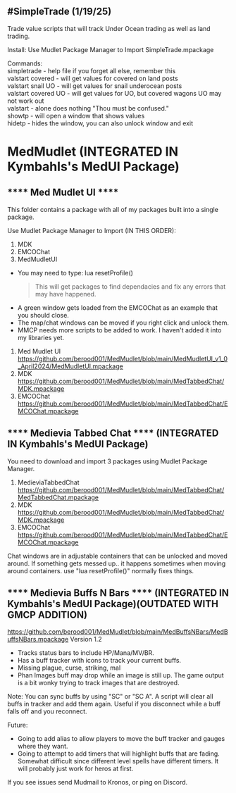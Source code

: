 #SimpleTrade (1/19/25)
------------------------
Trade value scripts that will track Under Ocean trading as well as land trading.<br/>

Install: Use Mudlet Package Manager to Import SimpleTrade.mpackage<br/>

Commands:<br/>
simpletrade - help file if you forget all else, remember this <br/>
valstart covered - will get values for covered on land posts<br/>
valstart snail UO - will get values for snail underocean posts<br/>
valstart covered UO - will get values for UO, but covered wagons UO may not work out<br/>
valstart - alone does nothing "Thou must be confused."<br/>
showtp - will open a window that shows values<br/>
hidetp - hides the window, you can also unlock window and exit<br/>



# MedMudlet  (INTEGRATED IN Kymbahls's MedUI Package)

**** Med Mudlet UI ****
-----------------------
This folder contains a package with all of my packages built into a single package.

Use Mudlet Package Manager to Import (IN THIS ORDER):
1. MDK
2. EMCOChat
3. MedMudletUI

- You may need to type: lua resetProfile()
   > This will get packages to find dependacies and fix any errors that may have happened. 
- A green window gets loaded from the EMCOChat as an example that you should close.
- The map/chat windows can be moved if you right click and unlock them. 
- MMCP needs more scripts to be added to work. I haven't added it into my libraries yet.

1. Med Mudlet UI
   https://github.com/berood001/MedMudlet/blob/main/MedMudletUI_v1_0_April2024/MedMudletUI.mpackage
2. MDK
   https://github.com/berood001/MedMudlet/blob/main/MedTabbedChat/MDK.mpackage
3. EMCOChat
   https://github.com/berood001/MedMudlet/blob/main/MedTabbedChat/EMCOChat.mpackage


**** Medievia Tabbed Chat **** (INTEGRATED IN Kymbahls's MedUI Package)
-------------------------------

You need to download and import 3 packages using Mudlet Package Manager.

1. MedieviaTabbedChat
   https://github.com/berood001/MedMudlet/blob/main/MedTabbedChat/MedTabbedChat.mpackage
2. MDK
   https://github.com/berood001/MedMudlet/blob/main/MedTabbedChat/MDK.mpackage
3. EMCOChat
   https://github.com/berood001/MedMudlet/blob/main/MedTabbedChat/EMCOChat.mpackage
   
Chat windows are in adjustable containers that can be unlocked and moved around.
If something gets messed up.. it happens sometimes when moving around containers.
use "lua resetProfile()" normally fixes things.


**** Medievia Buffs N Bars **** (INTEGRATED IN Kymbahls's MedUI Package)(OUTDATED WITH GMCP ADDITION)
--------------------------------
https://github.com/berood001/MedMudlet/blob/main/MedBuffsNBars/MedBuffsNBars.mpackage
Version 1.2
- Tracks status bars to include HP/Mana/MV/BR.
- Has a buff tracker with icons to track your current buffs.
- Missing plague, curse, striking, mal
- Phan Images buff may drop while an image is still up. The game output is a bit wonky trying to track images that are destroyed.

Note:
You can sync buffs by using "SC" or "SC A". A script will clear all buffs in tracker and add them again. Useful if you disconnect while a buff falls off and you reconnect.

Future:
- Going to add alias to allow players to move the buff tracker and gauges where they want.
- Going to attempt to add timers that will highlight buffs that are fading. Somewhat difficult since different level spells have different timers. It will probably just work for heros at first.

If you see issues send Mudmail to Kronos, or ping on Discord.


